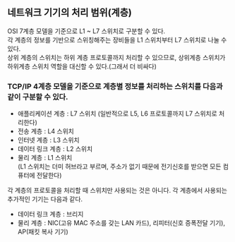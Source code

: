 ## 네트워크 기기의 처리 범위(계층)

OSI 7계층 모델을 기준으로 L1 ~ L7 스위치로 구분할 수 있다. <br/>
각 계층의 정보를 기반으로 스위칭해주는 장비들을 L1 스위치부터 L7 스위치로 나눌 수 있다. <br/>
상위 계층의 스위치는 하위 계층 프로토콜까지 처리할 수 있으므로, 상위계층 스위치가 하위계층 스위치 역할을 대신할 수 있다.(그래서 더 비싸다)<br/>

### TCP/IP 4계층 모델을 기준으로 계층별 정보를 처리하는 스위치를 다음과 같이 구분할 수 있다.


- 애플리케이션 계층 : L7 스위치 (일반적으로 L5, L6 프로토콜까지 L7 스위치로 처리한다)
- 전송 계층 : L4 스위치
- 인터넷 계층 : L3 스위치
- 데이터 링크 계층 : L2 스위치
- 물리 계층 : L1 스위치<br/>
(L1 스위치는 더미 허브라고 부르며, 주소가 없기 때문에 전기신호를 받으면 모든 컴퓨터에 전달한다)

각 계층의 프로토콜을 처리할 때 스위치만 사용되는 것은 아니다. 각 계층에서 사용되는 추가적인 기기는 다음과 같다.

- 데이터 링크 계층 : 브리지
- 물리 계층 : NIC(고유 MAC 주소를 갖는 LAN 카드), 리피터(신호 증폭전달 기기), AP(패킷 복사 기기)

